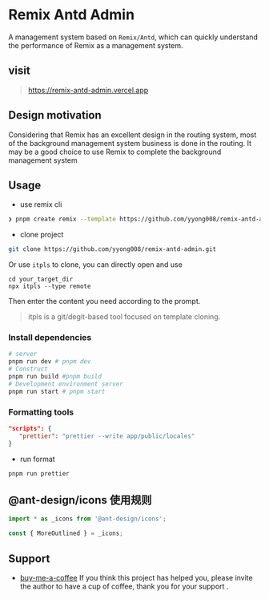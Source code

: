 # Remix Antd Admin

A management system based on `Remix/Antd`, which can quickly understand the performance of Remix as a management system.

## visit

> https://remix-antd-admin.vercel.app
## Design motivation

Considering that Remix has an excellent design in the routing system, most of the background management system business is done in the routing. It may be a good choice to use Remix to complete the background management system

## Usage
- use remix cli

```sh
❯ pnpm create remix --template https://github.com/yyong008/remix-antd-admin
```

- clone project

```sh
git clone https://github.com/yyong008/remix-antd-admin.git
```

Or use `itpls` to clone, you can directly open and use

```tsx
cd your_target_dir
npx itpls --type remote
```

Then enter the content you need according to the prompt.

> itpls is a git/degit-based tool focused on template cloning.

### Install dependencies

```sh
# server
pnpm run dev # pnpm dev
# Construct
pnpm run build #pnpm build
# Development environment server
pnpm run start # pnpm start
```

### Formatting tools

```json
"scripts": {
   "prettier": "prettier --write app/public/locales"
}
```

- run format

```tsx
pnpm run prettier
```

## @ant-design/icons 使用规则

```ts
import * as _icons from '@ant-design/icons';

const { MoreOutlined } = _icons;
```

## Support

- [buy-me-a-coffee](https://github.com/yyong008/buy-me-a-coffee) If you think this project has helped you, please invite the author to have a cup of coffee, thank you for your support .

